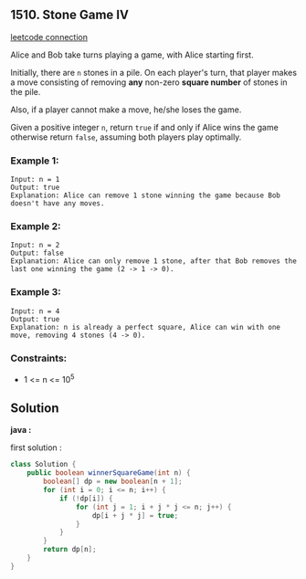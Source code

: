 ## 1510. Stone Game IV

[leetcode connection](https://leetcode.com/problems/stone-game-iv/)

Alice and Bob take turns playing a game, with Alice starting first.

Initially, there are `n` stones in a pile. On each player's turn, that player makes a move consisting of removing **any** non-zero **square number** of stones in the pile.

Also, if a player cannot make a move, he/she loses the game.

Given a positive integer `n`, return `true` if and only if Alice wins the game otherwise return `false`, assuming both players play optimally.

### Example 1:
```
Input: n = 1
Output: true
Explanation: Alice can remove 1 stone winning the game because Bob doesn't have any moves.
```

### Example 2:
```
Input: n = 2
Output: false
Explanation: Alice can only remove 1 stone, after that Bob removes the last one winning the game (2 -> 1 -> 0).
```

### Example 3:
```
Input: n = 4
Output: true
Explanation: n is already a perfect square, Alice can win with one move, removing 4 stones (4 -> 0).
```

### Constraints:

* 1 <= n <= 10<sup>5</sup>

## Solution

**java :**

first solution :
```java
class Solution {
    public boolean winnerSquareGame(int n) {
        boolean[] dp = new boolean[n + 1];
        for (int i = 0; i <= n; i++) {
            if (!dp[i]) {
                for (int j = 1; i + j * j <= n; j++) {
                    dp[i + j * j] = true;
                }
            }
        }
        return dp[n];
    }
}
```